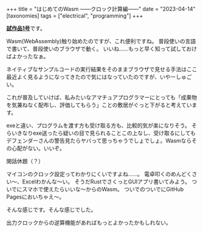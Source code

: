 +++
title = "はじめてのWasm ――クロック計算編――"
date = "2023-04-14"
[taxonomies]
tags = ["electrical", "programming"]
+++

[**試作品1号**](https://totto8492.github.io/whitesandbox/)です。

Wasm(WebAssembly)触り始めたのですが、これ便利ですね。
普段使いの言語で書いて、普段使いのブラウザで動く。
いいね……もっと早く知って試しておけばよかったなぁ。

ネイティブなサンプルコードの実行結果をそのままブラウザで見せる手法はここ最近よく見るようになってきたので気にはなっていたのですが、いやーしゅごい。

これが普及していけば、私みたいなアマチュアプログラマーにとっても「成果物を気兼ねなく配布し、評価してもらう」ことの敷居がぐっと下がると考えています。

exeと違い、プログラムを渡す方も受け取る方も、比較的気が楽になりそう。
そらいきなりexe送ったら疑いの目で見られることこの上なし、受け取るにしてもデフェンダーさんの警告見たらヤバって思っちゃうでしょでしょ。Wasmならその心配がない。いいぞ。

閑話休題（？）

マイコンのクロック設定ってわかりにくいですよね……。
電卓叩くのめんどくさい〜、Excelわかんな〜い。
そうだRustでさくっとGUIアプリ書いてみよう。
ついでにスマホで使えたらいいな〜からのWasm。
ついでのついでにGitHub Pagesにおいちゃえ〜。

そんな感じです。そんな感じでした。

出力クロックからの逆算機能があればもっとよかったかもしれない。
